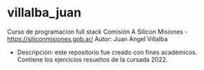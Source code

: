 # villalba_juan

Curso de programacion full stack
Comisión A
Silicon Misiones - https://siliconmisiones.gob.ar/
Autor: Juan Angel Villalba

- Descripción: este repositorio fue creado con fines académicos. Contiene
los ejercicios resueltos de la cursada 2022.
